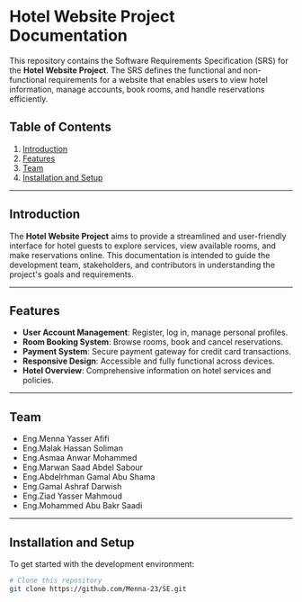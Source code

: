 # Hotel Website Project Documentation

This repository contains the Software Requirements Specification (SRS) for the **Hotel Website Project**. The SRS defines the functional and non-functional requirements for a website that enables users to view hotel information, manage accounts, book rooms, and handle reservations efficiently.

## Table of Contents

1. [Introduction](#introduction)
2. [Features](#features)
3. [Team](#team)
4. [Installation and Setup](#installation-and-setup)


---

## Introduction

The **Hotel Website Project** aims to provide a streamlined and user-friendly interface for hotel guests to explore services, view available rooms, and make reservations online. This documentation is intended to guide the development team, stakeholders, and contributors in understanding the project's goals and requirements.

---

## Features

- **User Account Management**: Register, log in, manage personal profiles.
- **Room Booking System**: Browse rooms, book and cancel reservations.
- **Payment System**: Secure payment gateway for credit card transactions.
- **Responsive Design**: Accessible and fully functional across devices.
- **Hotel Overview**: Comprehensive information on hotel services and policies.

---

## Team

- Eng.Menna Yasser Afifi
- Eng.Malak Hassan Soliman
- Eng.Asmaa Anwar Mohammed
- Eng.Marwan Saad Abdel Sabour
- Eng.Abdelrhman Gamal Abu Shama
- Eng.Gamal Ashraf Darwish
- Eng.Ziad Yasser Mahmoud
- Eng.Mohammed Abu Bakr Saadi
  
---

## Installation and Setup

To get started with the development environment:

```bash
# Clone this repository
git clone https://github.com/Menna-23/SE.git

